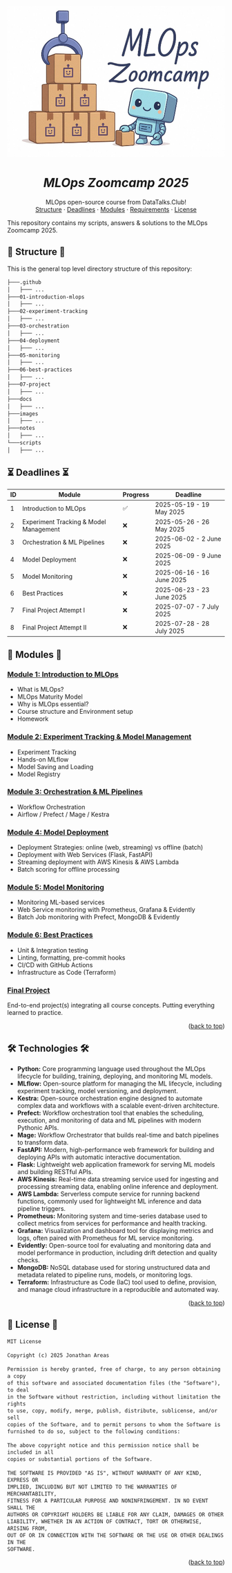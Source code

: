 <a name="readme-top"></a>
<br />
<div align="center">
  <a href="#">
   <!-- Replace this logo for a custom official logo -->
    <img src="./images/current-banner-mlops-zoomcamp.jpg" alt="MLOps ZoomCamp" width="600" height="350">
  </a>

<h1 align = "center">
<b><i>MLOps Zoomcamp 2025</i></b>
</h1>
    <!-- Add/Remove categories depending on your project -->
  <p align="center">
    MLOps open-source course from DataTalks.Club!
    <br />
    <!-- IMPORTANT NOTE: If you want to append emojis you'll need to add the '-' sign before and after the header, as shown below:  -->
    <a href="#-structure-">Structure</a>
    ·
    <a href="#-deadlines-">Deadlines</a>
    ·
    <a href="#-modules-">Modules</a>
    ·
    <a href="#-requirements-">Requirements</a>
    ·
    <a href="#-license-">License</a>
  </p>
</div>

This repository contains my scripts, answers & solutions to the MLOps Zoomcamp 2025.

## 📁 Structure 📁

This is the general top level directory structure of this repository:

```txt
├───.github
│   ├─── ...
├───01-introduction-mlops
│   ├─── ...
├───02-experiment-tracking
│   ├─── ...
├───03-orchestration
│   ├─── ...
├───04-deployment
│   ├─── ...
├───05-monitoring
│   ├─── ...
├───06-best-practices
│   ├─── ...
├───07-project
│   ├─── ...
├───docs
│   ├─── ...
├───images
│   ├─── ...
├───notes
│   ├─── ...
└───scripts
│   ├─── ...
```

## ⏳ Deadlines ⏳

| ID | Module                                 | Progress           | Deadline                  |
|----|----------------------------------------|--------------------|---------------------------|
| 1  | Introduction to MLOps                  | :white_check_mark: | 2025-05-19 - 19 May 2025  |
| 2  | Experiment Tracking & Model Management | :x:                | 2025-05-26 - 26 May 2025  |
| 3  | Orchestration & ML Pipelines           | :x:                | 2025-06-02 - 2 June 2025  |
| 4  | Model Deployment                       | :x:                | 2025-06-09 - 9 June 2025  |
| 5  | Model Monitoring                       | :x:                | 2025-06-16 - 16 June 2025 |
| 6  | Best Practices                         | :x:                | 2025-06-23 - 23 June 2025 |
| 7  | Final Project Attempt I                | :x:                | 2025-07-07 - 7 July 2025  |
| 8  | Final Project Attempt II               | :x:                | 2025-07-28 - 28 July 2025 |

## 🚀 Modules 🚀

### [Module 1: Introduction to MLOps](01-introduction-mlops)

* What is MLOps?
* MLOps Maturity Model
* Why is MLOps essential?
* Course structure and Environment setup
* Homework

### [Module 2: Experiment Tracking & Model Management](02-experiment-tracking)

* Experiment Tracking
* Hands-on MLflow
* Model Saving and Loading
* Model Registry

### [Module 3: Orchestration & ML Pipelines](03-orchestration)

* Workflow Orchestration
* Airflow / Prefect / Mage / Kestra

### [Module 4: Model Deployment](04-deployment)

* Deployment Strategies: online (web, streaming) vs offline (batch)
* Deployment with Web Services (Flask, FastAPI)
* Streaming deployment with AWS Kinesis & AWS Lambda
* Batch scoring for offline processing

### [Module 5: Model Monitoring](05-monitoring/)

* Monitoring ML-based services
* Web Service monitoring with Prometheus, Grafana & Evidently
* Batch Job monitoring with Prefect, MongoDB & Evidently

### [Module 6: Best Practices](06-best-practices/)

* Unit & Integration testing
* Linting, formatting, pre-commit hooks
* CI/CD with GitHub Actions
* Infrastructure as Code (Terraform)

### [Final Project](07-projects)

End-to-end project(s) integrating all course concepts. Putting everything learned to practice.

<p align="right">(<a href="#readme-top">back to top</a>)</p>

## 🛠️ Technologies 🛠️

- **Python:** Core programming language used throughout the MLOps lifecycle for building, training, deploying, and
  monitoring ML models.
- **MLflow:** Open-source platform for managing the ML lifecycle, including experiment tracking, model versioning, and
  deployment.
- **Kestra:** Open-source orchestration engine designed to automate complex data and workflows with a scalable
  event-driven architecture.
- **Prefect:** Workflow orchestration tool that enables the scheduling, execution, and monitoring of data and ML
  pipelines with modern Pythonic APIs.
- **Mage:** Workflow Orchestrator that builds real-time and batch pipelines to transform data.
- **FastAPI:** Modern, high-performance web framework for building and deploying APIs with automatic
  interactive documentation.
- **Flask:** Lightweight web application framework for serving ML models and building RESTful APIs.
- **AWS Kinesis:** Real-time data streaming service used for ingesting and processing streaming data, enabling online
  inference and deployment.
- **AWS Lambda:** Serverless compute service for running backend functions, commonly used for lightweight ML inference
  and data pipeline triggers.
- **Prometheus:** Monitoring system and time-series database used to collect metrics from services for performance and
  health tracking.
- **Grafana:** Visualization and dashboard tool for displaying metrics and logs, often paired with Prometheus for ML
  service monitoring.
- **Evidently:** Open-source tool for evaluating and monitoring data and model performance in production, including
  drift detection and quality checks.
- **MongoDB:** NoSQL database used for storing unstructured data and metadata related to pipeline runs, models, or
  monitoring logs.
- **Terraform:** Infrastructure as Code (IaC) tool used to define, provision, and manage cloud infrastructure in a
  reproducible and automated way.

<p align="right">(<a href="#readme-top">back to top</a>)</p>

## 📜 License 📜

```
MIT License

Copyright (c) 2025 Jonathan Areas

Permission is hereby granted, free of charge, to any person obtaining a copy
of this software and associated documentation files (the "Software"), to deal
in the Software without restriction, including without limitation the rights
to use, copy, modify, merge, publish, distribute, sublicense, and/or sell
copies of the Software, and to permit persons to whom the Software is
furnished to do so, subject to the following conditions:

The above copyright notice and this permission notice shall be included in all
copies or substantial portions of the Software.

THE SOFTWARE IS PROVIDED "AS IS", WITHOUT WARRANTY OF ANY KIND, EXPRESS OR
IMPLIED, INCLUDING BUT NOT LIMITED TO THE WARRANTIES OF MERCHANTABILITY,
FITNESS FOR A PARTICULAR PURPOSE AND NONINFRINGEMENT. IN NO EVENT SHALL THE
AUTHORS OR COPYRIGHT HOLDERS BE LIABLE FOR ANY CLAIM, DAMAGES OR OTHER
LIABILITY, WHETHER IN AN ACTION OF CONTRACT, TORT OR OTHERWISE, ARISING FROM,
OUT OF OR IN CONNECTION WITH THE SOFTWARE OR THE USE OR OTHER DEALINGS IN THE
SOFTWARE.
```

<p align="right">(<a href="#readme-top">back to top</a>)</p>


<!-- This is a custom version of the Read-My-README template, by Jon Areas, 
found at: https://github.com/jxareas/read-my-readme -->
